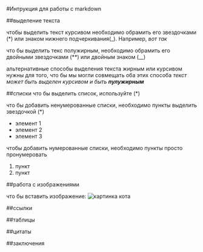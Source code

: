 #Интрукция для работы с markdown

##выделение текста

чтобы выделить текст курсивом необходимо обрамить его звездочками (*) или знаком нижнего подчеркивания(_). Например, *вот так*

что бы выделить текс полужирным, необходимо обрамить его двойными звездочками (**) или двойным знаком (__)

альтернативные способы выделения текста жирным или курсивом нужны для того, что бы мы могли совмещать оба этих способа
_текст может быть выделен курсивом и быть **пулужирным**_

##списки
что бы выделить список, используйте (*)

что бы добавить ненумерованные списки, необходимо пункты выделить звездочкой (*)
* элемент 1
* элемент 2
* элемент 3

чтобы добавить нумерованные списки, необходимо пункты просто пронумеровать
1. пункт
2. пункт

##работа с изображениями

что бы вставить изображение:
![картинка кота](123.jpg)

##ссылки

##таблицы

##цитаты

##заключения
